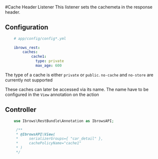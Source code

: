#Cache Header Listener
This listener sets the cachemeta in the response header.

## Configuration
```yaml
    # app/config/config*.yml
    
    ibrows_rest:
        caches:
            cache1: 
              type: private
              max_age: 600
```

The type of a cache is either `private` or `public`. `no-cache` and `no-store` are currently not supported

These caches can later be accessed via its name. The name have to be configured in the `View` annotation on the action

## Controller
```php
    use Ibrows\RestBundle\Annotation as IbrowsAPI;

     /**
     * @IbrowsAPI\View(
     *     serializerGroups={ "car_detail" },
     *     cachePolicyName="cache1"
     * )
     */
```